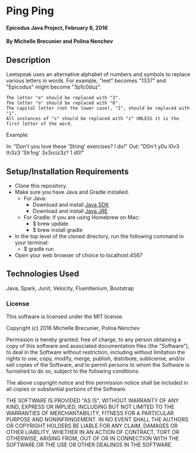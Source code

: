 # Ping Ping

#### Epicodus Java Project, February 8, 2016

#### By Michelle Brecunier and Polina Nenchev

## Description

Leetspeak uses an alternative alphabet of numbers and symbols to replace various letters in words. For example, "leet" becomes "1337" and "Epicodus" might become "3p1c0duz".

    The letter "e" should be replaced with "3".
    The letter "o" should be replaced with "0".
    The capital letter (not the lower case), "I", should be replaced with "1".
    All instances of "s" should be replaced with "z" UNLESS it is the first letter of the word.

Example:

In: "Don't you love these 'String' exercises? I do!"
Out: "D0n't y0u l0v3 th3z3 'Str1ng' 3x3rciz3z? 1 d0!"

## Setup/Installation Requirements

* Clone this repository.
* Make sure you have Java and Gradle installed.
    * For Java:
        * Download and install [Java SDK](http://www.oracle.com/technetwork/java/javase/downloads/jdk8-downloads-2133151.html)
        * Download and install [Java JRE](http://www.java.com/en/)
    * For Gradle: if you are using Homebrew on Mac:
        * $ brew update
        * $ brew install gradle
* In the top level of the cloned directory, run the following command in your terminal:
    * $ gradle run
* Open your web browser of choice to localhost:4567

## Technologies Used

Java, Spark, Junit, Velocity, Fluentlenium, Bootstrap

### License

This software is licensed under the MIT license.

Copyright (c) 2016 Michelle Brecunier, Polina Nenchev

Permission is hereby granted, free of charge, to any person obtaining a copy of this software and associated documentation files (the "Software"), to deal in the Software without restriction, including without limitation the rights to use, copy, modify, merge, publish, distribute, sublicense, and/or sell copies of the Software, and to permit persons to whom the Software is furnished to do so, subject to the following conditions:

The above copyright notice and this permission notice shall be included in all copies or substantial portions of the Software.

THE SOFTWARE IS PROVIDED "AS IS", WITHOUT WARRANTY OF ANY KIND, EXPRESS OR IMPLIED, INCLUDING BUT NOT LIMITED TO THE WARRANTIES OF MERCHANTABILITY, FITNESS FOR A PARTICULAR PURPOSE AND NONINFRINGEMENT. IN NO EVENT SHALL THE AUTHORS OR COPYRIGHT HOLDERS BE LIABLE FOR ANY CLAIM, DAMAGES OR OTHER LIABILITY, WHETHER IN AN ACTION OF CONTRACT, TORT OR OTHERWISE, ARISING FROM, OUT OF OR IN CONNECTION WITH THE SOFTWARE OR THE USE OR OTHER DEALINGS IN THE SOFTWARE.
